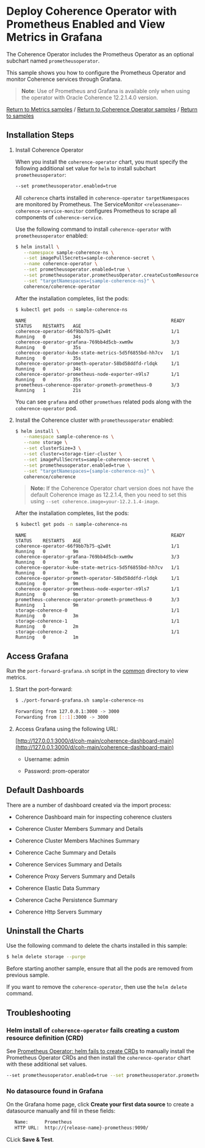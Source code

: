 # Deploy Coherence Operator with Prometheus Enabled and View Metrics in Grafana

The Coherence Operator includes the Prometheus Operator as an optional subchart named `prometheusoperator`.

This sample shows you how to configure the Prometheus Operator and monitor Coherence services through Grafana.

> **Note**: Use of Prometheus and Grafana is available only when using the operator with Oracle Coherence 12.2.1.4.0 version.

[Return to Metrics samples](../) / [Return to Coherence Operator samples](../../) / [Return to samples](../../../README.md#list-of-samples)

## Installation Steps

1. Install Coherence Operator

   When you install the `coherence-operator` chart, you must specify the following additional set value for `helm` to install subchart `prometheusoperator`:
  
   ```bash
   --set prometheusoperator.enabled=true
   ```
  
   All `coherence` charts installed in `coherence-operator` `targetNamespaces` are monitored by Prometheus. The ServiceMonitor `<releasename>-coherence-service-monitor` 
   configures Prometheus to scrape all components of `coherence-service`.

   Use the following command to install `coherence-operator` with `prometheusoperator` enabled:
   
   ```bash
   $ helm install \
      --namespace sample-coherence-ns \
      --set imagePullSecrets=sample-coherence-secret \
      --name coherence-operator \
      --set prometheusoperator.enabled=true \
      --set prometheusoperator.prometheusOperator.createCustomResource=false \
      --set "targetNamespaces={sample-coherence-ns}" \
      coherence/coherence-operator
   ```
   
   After the installation completes, list the pods:
   
   ```bash
   $ kubectl get pods -n sample-coherence-ns
   ```
   ```console
   NAME                                                     READY   STATUS    RESTARTS   AGE
   coherence-operator-66f9bb7b75-q2w8t                      1/1     Running   0          34s
   coherence-operator-grafana-769bb4d5cb-xwm9w              3/3     Running   0          35s
   coherence-operator-kube-state-metrics-5d5f6855bd-hh7cv   1/1     Running   0          35s
   coherence-operator-prometh-operator-58bd58ddfd-rldqk     1/1     Running   0          34s
   coherence-operator-prometheus-node-exporter-n9ls7        1/1     Running   0          35s
   prometheus-coherence-operator-prometh-prometheus-0       3/3     Running   1          21s
   ```

   You can see `grafana` and other `promethues` related pods along with the `coherence-operator` pod.

1. Install the Coherence cluster with `prometheusoperator` enabled:

   ```bash
   $ helm install \
      --namespace sample-coherence-ns \
      --name storage \
      --set clusterSize=3 \
      --set cluster=storage-tier-cluster \
      --set imagePullSecrets=sample-coherence-secret \
      --set prometheusoperator.enabled=true \
      --set "targetNamespaces={sample-coherence-ns}" \
      coherence/coherence
   ```

   > **Note:** If the Coherence Operator chart version does not have the default Coherence image as 12.2.1.4, then you need to set this using `--set coherence.image=your-12.2.1.4-image`.

   After the installation completes, list the pods:

   ```bash
   $ kubectl get pods -n sample-coherence-ns
   ```
   ```console
   NAME                                                     READY   STATUS    RESTARTS   AGE
   coherence-operator-66f9bb7b75-q2w8t                      1/1     Running   0          9m
   coherence-operator-grafana-769bb4d5cb-xwm9w              3/3     Running   0          9m
   coherence-operator-kube-state-metrics-5d5f6855bd-hh7cv   1/1     Running   0          9m
   coherence-operator-prometh-operator-58bd58ddfd-rldqk     1/1     Running   0          9m
   coherence-operator-prometheus-node-exporter-n9ls7        1/1     Running   0          9m
   prometheus-coherence-operator-prometh-prometheus-0       3/3     Running   1          9m
   storage-coherence-0                                      1/1     Running   0          3m
   storage-coherence-1                                      1/1     Running   0          2m
   storage-coherence-2                                      1/1     Running   0          1m
   ```
 
## Access Grafana

Run the `port-forward-grafana.sh` script in the [common](../../../common) directory to view metrics.

1. Start the port-forward:

   ```bash
   $ ./port-forward-grafana.sh sample-coherence-ns

   Forwarding from 127.0.0.1:3000 -> 3000
   Forwarding from [::1]:3000 -> 3000
   ```
   
1. Access Grafana using the following URL:

   [http://127.0.0.1:3000/d/coh-main/coherence-dashboard-main](http://127.0.0.1:3000/d/coh-main/coherence-dashboard-main)

   * Username: admin  

   * Password: prom-operator

## Default Dashboards

There are a number of dashboard created via the import process:

* Coherence Dashboard main for inspecting coherence clusters

* Coherence Cluster Members Summary and Details

* Coherence Cluster Members Machines Summary

* Coherence Cache Summary and Details

* Coherence Services Summary and Details

* Coherence Proxy Servers Summary and Details

* Coherence Elastic Data Summary

* Coherence Cache Persistence Summary

* Coherence Http Servers Summary

## Uninstall the Charts

Use the following command to delete the charts installed in this sample:

```bash
$ helm delete storage --purge
```

Before starting another sample, ensure that all the pods are removed from previous sample.

If you want to remove the `coherence-operator`, then use the `helm delete` command.

## Troubleshooting

### Helm install of `coherence-operator` fails creating a custom resource definition (CRD)

See [Prometheus Operator: helm fails to create CRDs](https://github.com/helm/charts/tree/master/stable/prometheus-operator#user-content-helm-fails-to-create-crds)
to manually install the Prometheus Operator CRDs and then install the `coherence-operator` chart with these additional set values.

```bash
--set prometheusoperator.enabled=true --set prometheusoperator.prometheusOperator.createCustomResource=false
```

### No datasource found in Grafana

On the Grafana home page, click **Create your first data source** to create a datasource manually and fill in these fields:
  
```bash
   Name:      Prometheus 
   HTTP URL:  http://{release-name}-prometheus:9090/
```

CLick **Save & Test**.
